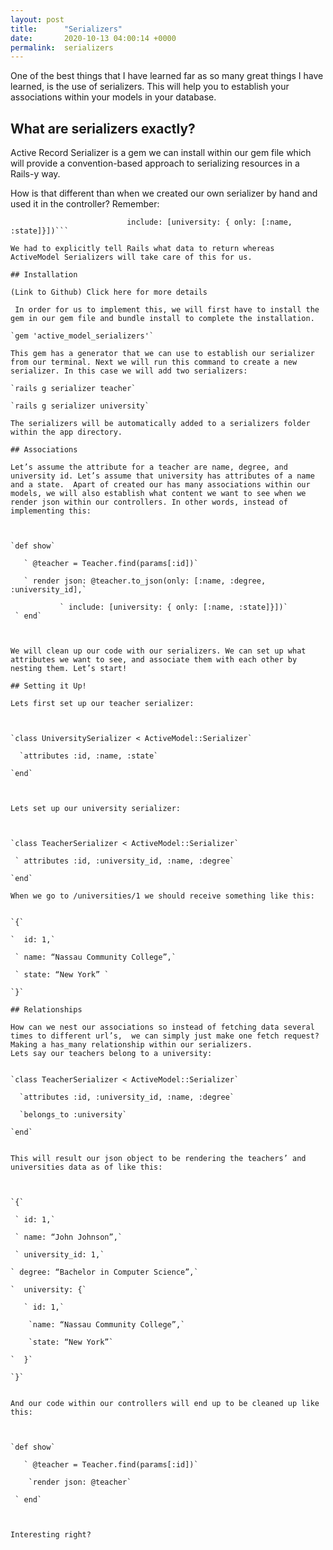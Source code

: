 ```yaml
---
layout: post
title:      "Serializers"
date:       2020-10-13 04:00:14 +0000
permalink:  serializers
---
```




One of the best things that I have learned far as so many great things I have learned, is the use of serializers. This will help you to establish your associations within your models in your database.

## What are serializers exactly?

Active Record Serializer is a gem we can install within our gem file which will provide a convention-based approach to serializing resources in a Rails-y way.

How is that different than when we created our own serializer by hand and used it in the controller? Remember:

```render json: @teacher.to_json(only: [:name, :degree, :university_id],
                          include: [university: { only: [:name, :state]}])```

We had to explicitly tell Rails what data to return whereas ActiveModel Serializers will take care of this for us.

## Installation

(Link to Github) Click here for more details

 In order for us to implement this, we will first have to install the gem in our gem file and bundle install to complete the installation. 

`gem 'active_model_serializers'`

This gem has a generator that we can use to establish our serializer from our terminal. Next we will run this command to create a new serializer. In this case we will add two serializers:

`rails g serializer teacher`

`rails g serializer university`

The serializers will be automatically added to a serializers folder within the app directory.

## Associations

Let’s assume the attribute for a teacher are name, degree, and university id. Let’s assume that university has attributes of a name and a state.  Apart of created our has many associations within our models, we will also establish what content we want to see when we render json within our controllers. In other words, instead of implementing this: 



`def show`

   ` @teacher = Teacher.find(params[:id])`
		
   ` render json: @teacher.to_json(only: [:name, :degree, :university_id],`
	 
           ` include: [university: { only: [:name, :state]}])`
 ` end`
	
	

We will clean up our code with our serializers. We can set up what attributes we want to see, and associate them with each other by nesting them. Let’s start!

## Setting it Up!

Lets first set up our teacher serializer:



`class UniversitySerializer < ActiveModel::Serializer`

  `attributes :id, :name, :state`
	
`end`



Lets set up our university serializer:



`class TeacherSerializer < ActiveModel::Serializer`

 ` attributes :id, :university_id, :name, :degree`
	
`end`

When we go to /universities/1 we should receive something like this:


`{`

`  id: 1,`
	
 ` name: “Nassau Community College”,`
	
 ` state: “New York” `
	
`}`

## Relationships

How can we nest our associations so instead of fetching data several times to different url’s,  we can simply just make one fetch request? Making a has_many relationship within our serializers.
Lets say our teachers belong to a university:


`class TeacherSerializer < ActiveModel::Serializer`

  `attributes :id, :university_id, :name, :degree`
	
  `belongs_to :university`
	
`end`


This will result our json object to be rendering the teachers’ and universities data as of like this:



`{`

 ` id: 1,`
	
 ` name: “John Johnson”,`
	
 ` university_id: 1,`
	
` degree: “Bachelor in Computer Science”,`
 
`  university: {`
	
   ` id: 1,`
		
    `name: “Nassau Community College”,`
		
    `state: “New York”`
		
`  }`
	
`}`


And our code within our controllers will end up to be cleaned up like this: 



`def show`

   ` @teacher = Teacher.find(params[:id])`
		
    `render json: @teacher`
		
 ` end`
	


Interesting right?

